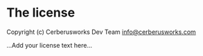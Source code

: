 # The license

Copyright (c) Cerberusworks Dev Team <info@cerberusworks.com>

...Add your license text here...